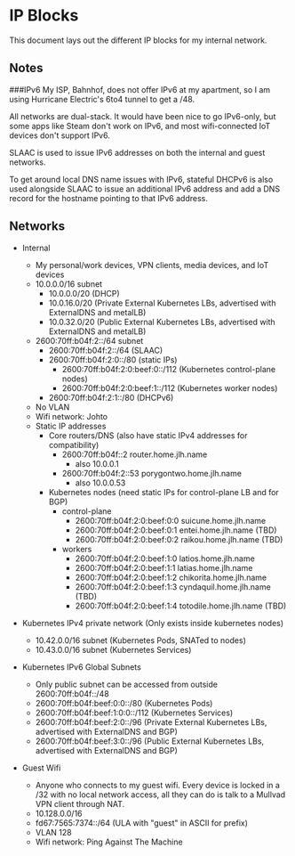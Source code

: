 # IP Blocks
This document lays out the different IP blocks for my internal network.

## Notes

###IPv6
My ISP, Bahnhof, does not offer IPv6 at my apartment, 
so I am using Hurricane Electric's 6to4 tunnel to get a /48.

All networks are dual-stack. It would have been nice to go IPv6-only,
but some apps like Steam don't work on IPv6,
and most wifi-connected IoT devices don't support IPv6.

SLAAC is used to issue IPv6 addresses on both the internal and guest networks.

To get around local DNS name issues with IPv6,
stateful DHCPv6 is also used alongside SLAAC 
to issue an additional IPv6 address and add a DNS record for the hostname pointing to that IPv6 address.

## Networks
* Internal
  * My personal/work devices, VPN clients, media devices, and IoT devices
  * 10.0.0.0/16 subnet
    * 10.0.0.0/20 (DHCP)
    * 10.0.16.0/20 (Private External Kubernetes LBs, advertised with ExternalDNS and metalLB)
    * 10.0.32.0/20 (Public External Kubernetes LBs, advertised with ExternalDNS and metalLB)
  * 2600:70ff:b04f:2::/64 subnet
    * 2600:70ff:b04f:2::/64 (SLAAC)
    * 2600:70ff:b04f:2:0::/80 (static IPs)
      * 2600:70ff:b04f:2:0:beef:0::/112 (Kubernetes control-plane nodes)
      * 2600:70ff:b04f:2:0:beef:1::/112 (Kubernetes worker nodes)
    * 2600:70ff:b04f:2:1::/80 (DHCPv6)
  * No VLAN
  * Wifi network: Johto
  * Static IP addresses
    * Core routers/DNS (also have static IPv4 addresses for compatibility)
      * 2600:70ff:b04f::2 router.home.jlh.name
        * also 10.0.0.1
      * 2600:70ff:b04f:2::53 porygontwo.home.jlh.name
        * also 10.0.0.53
    * Kubernetes nodes (need static IPs for control-plane LB and for BGP)
      * control-plane
        * 2600:70ff:b04f:2:0:beef:0:0 suicune.home.jlh.name
        * 2600:70ff:b04f:2:0:beef:0:1 entei.home.jlh.name (TBD)
        * 2600:70ff:b04f:2:0:beef:0:2 raikou.home.jlh.name (TBD)
      * workers
        * 2600:70ff:b04f:2:0:beef:1:0 latios.home.jlh.name
        * 2600:70ff:b04f:2:0:beef:1:1 latias.home.jlh.name
        * 2600:70ff:b04f:2:0:beef:1:2 chikorita.home.jlh.name
        * 2600:70ff:b04f:2:0:beef:1:3 cyndaquil.home.jlh.name (TBD)
        * 2600:70ff:b04f:2:0:beef:1:4 totodile.home.jlh.name (TBD)

* Kubernetes IPv4 private network (Only exists inside kubernetes nodes)
  * 10.42.0.0/16 subnet (Kubernetes Pods, SNATed to nodes)
  * 10.43.0.0/16 subnet (Kubernetes Services)

* Kubernetes IPv6 Global Subnets
  * Only public subnet can be accessed from outside 2600:70ff:b04f::/48
  * 2600:70ff:b04f:beef:0:0::/80 (Kubernetes Pods)
  * 2600:70ff:b04f:beef:1:0:0::/112  (Kubernetes Services)
  * 2600:70ff:b04f:beef:2:0::/96  (Private External Kubernetes LBs, advertised with ExternalDNS and BGP)
  * 2600:70ff:b04f:beef:3:0::/96  (Public External Kubernetes LBs, advertised with ExternalDNS and BGP)


* Guest Wifi
  * Anyone who connects to my guest wifi. Every device is locked in a /32 with no local network access, all they can do is talk to a Mullvad VPN client through NAT.
  * 10.128.0.0/16
  * fd67:7565:7374::/64 (ULA with "guest" in ASCII for prefix)
  * VLAN 128
  * Wifi network: Ping Against The Machine
